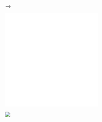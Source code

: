 <!-- <!-- Profile Banner -->
<!-- <p align="center">
  <img src="./assets/animation1.svg" width="300" height="300" alt="Pixel Animation 1" />
</p>
<p align="center">
  <img src="./assets/animation2.svg" width="300" height="300" alt="Pixel Animation 2" /> -->
<!-- </p>
<p align="center">
  <img src="./assets/animation3.svg" width="300" height="300" alt="Pixel Animation 3" />
</p>
<p align="center">
  <img src="./assets/animation6obr.svg" width="300" height="300" alt="Pixel Animation 3" />
</p> -->
<!-- <p align="center">
  <img src="./assets/anim7.svg" width="800" height="300" alt="Pixel Animation 3" />
</p> -->
<!-- <p align="center">
  <img src="./assets/animation4.svg" width="300" height="300" alt="Pixel Animation 4" />
</p>





<!-- <p align="center">
  🚀 Full-stack Developer | ❤️ JavaScript & C# | 🌍 Based in Sweden
</p>

---

### 🛠 Tech Stack

- ⚙️ Backend: C#, ASP.NET Core, EF Core, SQL
- 🖥 Frontend: React, JavaScript, MUI, Vite
- 🐳 DevOps: Docker, GitHub Actions
- 🧪 Testing: xUnit, FluentAssertions, Integration Tests

---
 --> -->

<p >
  <img src="./assets/anim8.svg" width="300" height="300" alt="Pixel Animation 4" />
</p>

<img src="https://readme-typing-svg.demolab.com?lines=Full+stack+developer,C%23,.NET,JavaScript,React&center=true&width=480&height=45&color=00FF00&background=000000" />
